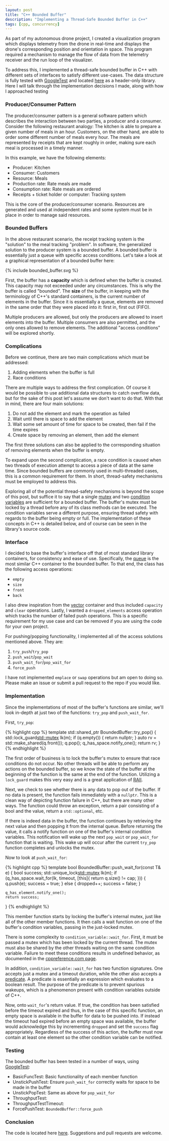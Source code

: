 ```yaml
---
layout: post
title: "C++ Bounded Buffer"
description: "Implementing a Thread-Safe Bounded Buffer in C++"
tags: [cpp, concurrency]
---
```


As part of my autonomous drone project, I created a visualization program which
displays telemetry from the drone in real-time and displays the drone's
corresponding position and orientation in space. This program required a
mechanism to manage the flow of data from the telemetry receiver and the run
loop of the visualizer.

To address this, I implemented a thread-safe bounded buffer in C++ with
different sets of interfaces to satisfy different use-cases. The data structure
is fully tested with [GoogleTest](https://github.com/google/googletest) and
located [here](https://github.com/jdtaylor7/bounded_buffer) as a header-only
library. Here I will talk through the implementation decisions I made, along
with how I approached testing

### Producer/Consumer Pattern

The producer/consumer pattern is a general software pattern which describes the
interaction between two parties, a producer and a consumer. Consider the
following restaurant analogy: The kitchen is able to prepare a given number of
meals in an hour. Customers, on the other hand, are able to order some different
number of meals every hour. The meals are represented by receipts that are kept
roughly in order, making sure each meal is processed in a timely manner.

In this example, we have the following elements:
* Producer: Kitchen
* Consumer: Customers
* Resource: Meals
* Production rate: Rate meals are made
* Consumption rate: Rate meals are ordered
* Receipts + ticket holder or computer: Tracking system

This is the core of the producer/consumer scenario. Resources are generated and
used at independent rates and some system must be in place in order to manage
said resources.

### Bounded Buffers

In the above restaurant scenario, the receipt tracking system is the "solution"
to the meal tracking "problem". In software, the generalized solution to the
producer system is a bounded buffer. A bounded buffer is essentially just a
queue with specific access conditions. Let's take a look at a graphical
representation of a bounded buffer here:

{% include bounded_buffer.svg %}

First, the buffer has a **capacity** which is defined when the buffer is
created. This capacity may not exceeded under any circumstances. This is why the
buffer is called "bounded". The **size** of the buffer, in keeping with the
terminology of C++'s standard containers, is the current number of elements in
the buffer. Since it is essentially a queue, elements are removed in the same
order that they were placed into it: first in, first out (FIFO).

Multiple producers are allowed, but only the producers are allowed to insert
elements into the buffer. Multiple consumers are also permitted, and the only
ones allowed to remove elements. The additional "access conditions" will be
explored shortly.

### Complications

Before we continue, there are two main complications which must be addressed:

1. Adding elements when the buffer is full
2. Race conditions

There are multiple ways to address the first complication. Of course it would be
possible to use additional data structures to catch overflow data, but for the
sake of this post let's assume we don't want to do that. With that in mind, there
are four main solutions:

1. Do not add the element and mark the operation as failed
2. Wait until there is space to add the element
3. Wait some set amount of time for space to be created, then fail if the time
expires
4. Create space by removing an element, then add the element

The first three solutions can also be applied to the corresponding situation of
removing elements when the buffer is empty.

To expand upon the second complication, a race condition is caused when two
threads of execution attempt to access a piece of data at the same time. Since
bounded buffers are commonly used in multi-threaded cases, this is a common
requirement for them. In short, thread-safety mechanisms must be employed to
address this.

Exploring all of the potential thread-safety mechanisms is beyond the scope of
this post, but suffice it to say that a single
[mutex](https://en.cppreference.com/w/cpp/thread/mutex) and two [condition
variables](https://en.cppreference.com/w/cpp/thread/condition_variable) are
sufficient for a bounded buffer. The buffer's mutex must be locked by a thread
before any of its class methods can be executed. The condition variables serve a
different purpose, ensuring thread safety with regards to the buffer being empty
or full. The implementation of these concepts in C++ is detailed below, and of
course can be seen in the library's source code.

### Interface

I decided to base the buffer's interface off that of most standard library
containers, for consistency and ease of use. Specifically, the
[queue](https://en.cppreference.com/w/cpp/container/queue) is the most similar
C++ container to the bounded buffer. To that end, the class has the following
access operations:

* `empty`
* `size`
* `front`
* `back`

I also drew inspiration from the
[vector](https://en.cppreference.com/w/cpp/container/vector) container and thus
included `capacity` and `clear` operations. Lastly, I wanted a
`dropped_elements` access operation which tracks the number of failed push
operations. This is a specific requirement for my use case and can be removed if
you are using the code for your own project.

For pushing/popping functionality, I implemented all of the access solutions
mentioned above. They are:

1. `try_push`/`try_pop`
2. `push_wait`/`pop_wait`
3. `push_wait_for`/`pop_wait_for`
4. `force_push`

I have not implemented `emplace` or `swap` operations but am open to doing so.
Please make an issue or submit a pull request to the repo if you would like.

### Implementation

Since the implementations of most of the buffer's functions are similar, we'll
look in-depth at just two of the functions: `try_pop` and `push_wait_for`.

First, `try_pop`:

{% highlight cpp %}
template <typename T>
std::shared_ptr<T> BoundedBuffer<T>::try_pop()
{
    std::lock_guard<std::mutex> lk(m);
    if (q.empty())
    {
        return nullptr;
    }
    auto rv = std::make_shared<T>(q.front());
    q.pop();
    q_has_space.notify_one();
    return rv;
}
{% endhighlight %}

The first order of business is to lock the buffer's mutex to ensure that race
conditions do not occur. No other threads will be able to perform any actions on
the bounded buffer, so we know the state of the buffer at the beginning of the
function is the same at the end of the function. Utilizing a `lock_guard` makes
this very easy and is a great application of
[RAII](https://en.cppreference.com/w/cpp/language/raii).

Next, we check to see whether there is any data to pop out of the buffer. If no
data is present, the function fails immediately with a `nullptr`. This is a
clean way of depicting function failure in C++, but there are many other ways.
The function could throw an exception, return a pair consisting of a bool and
the value, return a `std::optional`, etc.

If there is indeed data in the buffer, the function continues by retrieving the next value and then popping it from the internal queue. Before returning the value, it calls a notify function on one of the buffer's internal condition variables. This notification will wake up the next `pop_wait` or `pop_wait_for` function that is waiting. This wake up will occur after the current `try_pop` function completes and unlocks the mutex.

Now to look at `push_wait_for`:

{% highlight cpp %}
template <typename T>
bool BoundedBuffer<T>::push_wait_for(const T& e)
{
    bool success;
    std::unique_lock<std::mutex> lk(m);
    if (q_has_space.wait_for(lk,
                             timeout,
                             [this]{ return q.size() != cap; }))
    {
        q.push(e);
        success = true;
    }
    else
    {
        dropped++;
        success = false;
    }

    q_has_element.notify_one();
    return success;
}
{% endhighlight %}

This member function starts by locking the buffer's internal mutex, just like
all of the other member functions. It then calls a wait function on one of the
buffer's condition variables, passing in the just-locked mutex.

There is some complexity to `condition_variable::wait_for`. First, it must be
passed a mutex which has been locked by the current thread. The mutex must also
be shared by the other threads waiting on the same condition variable. Failure
to meet these conditions results in undefined behavior, as documented in the
[cppreference.com page](https://en.cppreference.com/w/cpp/thread/condition_variable/wait_for).

In addition, `condition_variable::wait_for` has two function signatures. One
accepts just a mutex and a timeout duration, while the other also accepts a
[predicate](https://en.cppreference.com/w/cpp/named_req/Predicate). A predicate
is essentially an expression which evaluates to a boolean result. The purpose of
the predicate is to prevent spurious wakeups, which is a phenomenon present with
condition variables outside of C++.

Now, onto `wait_for`'s return value. If true, the condition has been satisfied
before the timeout expired and thus, in the case of this specific function, an
empty space is available in the buffer for data to be pushed into. If instead
the timeout had expired before an empty space was available, the buffer would
acknowledge this by incrementing `dropped` and set the `success` flag
appropriately. Regardless of the success of this action, the buffer must now
contain at least one element so the other condition variable can be notified.

### Testing

The bounded buffer has been tested in a number of ways, using [GoogleTest](https://github.com/google/googletest):

* BasicFuncTest: Basic functionality of each member function
* UnstickPushTest: Ensure `push_wait_for` correctly waits for space to be made in
the buffer
* UnstickPopTest: Same as above for `pop_wait_for`
* ThroughputTest:
* ThroughputTestTimeout:
* ForcePushTest: `BoundedBuffer::force_push`

### Conclusion

The code is located here [here](https://github.com/jdtaylor7/bounded_buffer).
Suggestions and pull requests are welcome.

